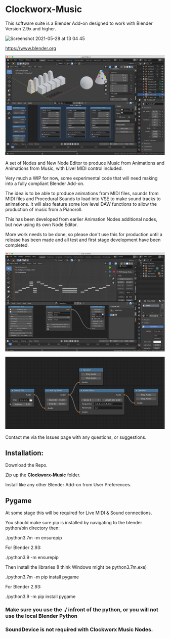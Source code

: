 # Clockworx-Music

This software suite is a Blender Add-on designed to work with Blender Version 2.9x and higher.

<img width="158" alt="Screenshot 2021-05-28 at 13 04 45" src="https://user-images.githubusercontent.com/29657804/119981231-4a367200-bfb5-11eb-893d-f9dd6bc4bd3e.png">

https://www.blender.org

![Main Image 1](https://github.com/Clockmender/Clockworx-Music/blob/master/images/cm-3.png)

A set of Nodes and New Node Editor to produce Music from Animations and Animations from Music, with Live! MIDI control included.

Very much a WIP for now, some experimental code that will need making into a fully compliant Blender Add-on.

The idea is to be able to produce animations from MIDI files, sounds from MIDI files and Procedural Sounds to load into VSE to make sound tracks to animations. It will also feature some low level DAW functions to allow the production of music from a Pianoroll.

This has been developed from earlier Animation Nodes additional nodes, but now using its own Node Editor.

More work needs to be done, so please don't use this for production until a release has been made and all test and first stage development have been completed.

![Main Image 2](https://github.com/Clockmender/Clockworx-Music/blob/master/images/cm-1.png)

![Main Image 3](https://github.com/Clockmender/Clockworx-Music/blob/master/images/cm-2.png)

Contact me via the Issues page with any questions, or suggestions.

## Installation:

Download the Repo.

Zip up the **Clockworx-Music** folder.

Install like any other Blender Add-on from User Preferences.

## Pygame

At some stage this will be required for Live MIDI & Sound connections.

You should make sure pip is installed by navigating to the blender python/bin directory then:

./python3.7m -m ensurepip

For Blender 2.93:

./python3.9 -m ensurepip

Then install the libraries (I think Windows might be python3.7m.exe)

./python3.7m -m pip install pygame

For Blender 2.93:

./python3.9 -m pip install pygame

### Make sure you use the ./ infront of the python, or you will not use the local Blender Python

### SoundDevice is not required with Clockworx Music Nodes.
